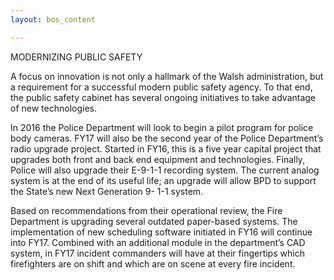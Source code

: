 ```yaml
---
layout: bos_content

---
```

MODERNIZING PUBLIC SAFETY

A focus on innovation is not only a hallmark of the Walsh administration, but a requirement for a successful modern public safety agency. To that end, the public safety cabinet has several ongoing initiatives to take advantage of new technologies.



In 2016 the Police Department will look to begin a pilot program for police body cameras. FY17 will also be the second year of the Police Department’s radio upgrade project. Started in FY16, this is a five year capital project that upgrades both front and back end equipment and technologies. Finally, Police will also upgrade their E-9-1-1 recording system. The current analog system is at the end of its useful life; an upgrade will allow BPD to support the State’s new Next Generation 9- 1-1 system.

Based on recommendations from their operational review, the Fire Department is upgrading several outdated paper-based systems. The implementation of new scheduling software initiated in FY16 will continue into FY17. Combined with an additional module in the department’s CAD system, in FY17 incident commanders will have at their fingertips which firefighters are on shift and which are on scene at every fire incident.
